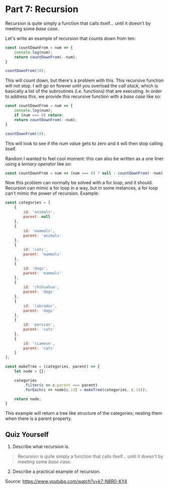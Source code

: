 # Part 7: Recursion #

Recursion is quite simply a function that calls itself... until it doesn't by meeting some *base case*.

Let's write an example of recursion that counts down from ten:

```javascript
const countDownFrom = num => {
	console.log(num);
	return countDownFrom(--num);
}

countDownFrom(10);
```

This will count down, but there's a problem with this. This recursive function will not stop. I will go on forever until you overload the *call stack*, which is basically a list of the subroutines (i.e. functions) that are executing. In order to address this, we provide this recursive function with a *base case* like so:

```javascript
const countDownFrom = num => {
	console.log(num);
	if (num === 0) return;
	return countDownFrom(--num);
}

countDownFrom(10);
```

This will look to see if the num value gets to zero and it will then stop calling itself.

Random I wanted to feel cool moment: this can also be written as a one liner using a *ternary operator* like so:

```javascript
const countDownFrom = num => (num === 0) ? null : countDownFrom(--num);
```

Now this problem can normally be solved with a for loop; and it should. Recursion can mimic a for loop in a way, but in some instances, a for loop can't mimic the power of recursion. Example:

```javascript
const categories = [
	{
		id: 'animals',
		parent: null
	},
	{
		id: 'mammals',
		parent: 'animals'
	},
	{
		id: 'cats',
		parent: 'mammals'
	},
	{
		id: 'dogs',
		parent: 'mammals'
	},
	{
		id: 'chihuahua',
		parent: 'dogs'
	},
	{
		id: 'labrador',
		parent: 'dogs'
	},
	{
		id: 'persian',
		parent: 'cats'
	},
	{
		id: 'siamese',
		parent: 'cats'
	}
];

const makeTree = (categories, parent) => {
	let node = {};

	categories
		.filter(c => c.parent === parent)
		.forEach(c => node[c.id] = makeTree(categories, c.id));

	return node;
}
```

This example will return a tree like structure of the categories; nesting them when there is a parent property.

## Quiz Yourself ##

1. Describe what recursion is.
> Recursion is quite simply a function that calls itself... until it doesn't by meeting some *base case*.

2. Describe a practical example of recursion.

Source: https://www.youtube.com/watch?v=k7-N8R0-KY4
